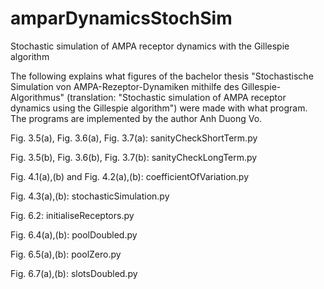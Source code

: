 # amparDynamicsStochSim

Stochastic simulation of AMPA receptor dynamics with the Gillespie algorithm

The following explains what figures of the bachelor thesis "Stochastische Simulation von AMPA-Rezeptor-Dynamiken mithilfe des Gillespie-Algorithmus" (translation: "Stochastic simulation of AMPA receptor dynamics using the Gillespie algorithm") were made with what program. The programs are implemented by the author Anh Duong Vo. 

Fig. 3.5(a), Fig. 3.6(a), Fig. 3.7(a): sanityCheckShortTerm.py

Fig. 3.5(b), Fig. 3.6(b), Fig. 3.7(b): sanityCheckLongTerm.py

Fig. 4.1(a),(b) and Fig. 4.2(a),(b): coefficientOfVariation.py

Fig. 4.3(a),(b): stochasticSimulation.py

Fig. 6.2: initialiseReceptors.py

Fig. 6.4(a),(b): poolDoubled.py

Fig. 6.5(a),(b): poolZero.py

Fig. 6.7(a),(b): slotsDoubled.py
